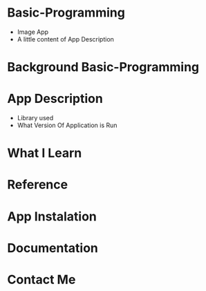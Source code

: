 # Basic-Programming
- Image App
- A little content of App Description

# Background Basic-Programming

# App Description
- Library used
- What Version Of Application is Run

# What I Learn

# Reference

# App Instalation

# Documentation

# Contact Me
